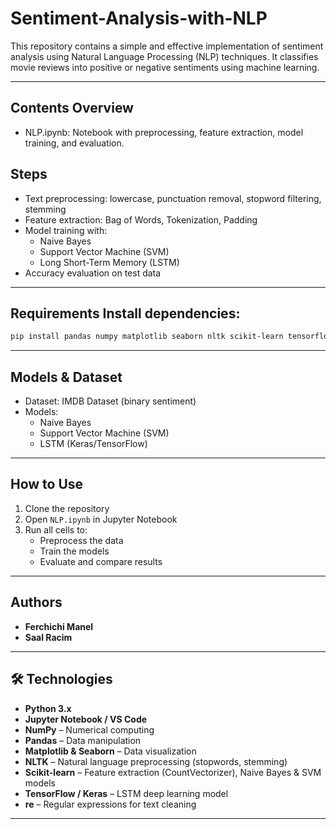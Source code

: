 # Sentiment-Analysis-with-NLP
This repository contains a simple and effective implementation of sentiment analysis using Natural Language Processing (NLP) techniques. It classifies movie reviews into positive or negative sentiments using machine learning.

---

## Contents Overview

- NLP.ipynb: Notebook with preprocessing, feature extraction, model training, and evaluation.

## Steps

- Text preprocessing: lowercase, punctuation removal, stopword filtering, stemming
- Feature extraction: Bag of Words, Tokenization, Padding
- Model training with:
  - Naive Bayes
  - Support Vector Machine (SVM)
  - Long Short-Term Memory (LSTM)
- Accuracy evaluation on test data
  
--- 

## Requirements Install dependencies: 

```bash 
pip install pandas numpy matplotlib seaborn nltk scikit-learn tensorflow
```

---

## Models & Dataset

- Dataset: IMDB Dataset (binary sentiment)
- Models:
  - Naive Bayes
  - Support Vector Machine (SVM)
  - LSTM (Keras/TensorFlow)

---

## How to Use

1. Clone the repository
2. Open `NLP.ipynb` in Jupyter Notebook
3. Run all cells to:
   - Preprocess the data
   - Train the models
   - Evaluate and compare results

---

##  Authors

* **Ferchichi Manel**
* **Saal Racim**

---

## 🛠️ Technologies

* **Python 3.x**
* **Jupyter Notebook / VS Code**
* **NumPy** – Numerical computing
* **Pandas** – Data manipulation
* **Matplotlib & Seaborn** – Data visualization
* **NLTK** – Natural language preprocessing (stopwords, stemming)
* **Scikit-learn** – Feature extraction (CountVectorizer), Naive Bayes & SVM models
* **TensorFlow / Keras** – LSTM deep learning model
* **re** – Regular expressions for text cleaning

---
